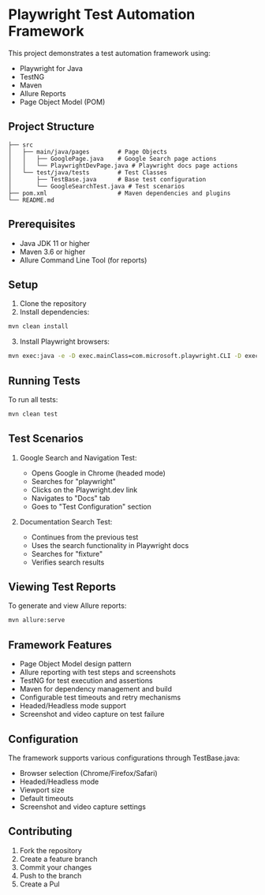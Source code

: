 # Playwright Test Automation Framework

This project demonstrates a test automation framework using:
- Playwright for Java
- TestNG
- Maven
- Allure Reports
- Page Object Model (POM)

## Project Structure
```
├── src
│   ├── main/java/pages        # Page Objects
│   │   ├── GooglePage.java    # Google Search page actions
│   │   └── PlaywrightDevPage.java # Playwright docs page actions
│   └── test/java/tests        # Test Classes
│       ├── TestBase.java      # Base test configuration
│       └── GoogleSearchTest.java # Test scenarios
├── pom.xml                    # Maven dependencies and plugins
└── README.md
```

## Prerequisites
- Java JDK 11 or higher
- Maven 3.6 or higher
- Allure Command Line Tool (for reports)

## Setup
1. Clone the repository
2. Install dependencies:
```bash
mvn clean install
```
3. Install Playwright browsers:
```bash
mvn exec:java -e -D exec.mainClass=com.microsoft.playwright.CLI -D exec.args="install"
```

## Running Tests
To run all tests:
```bash
mvn clean test
```

## Test Scenarios
1. Google Search and Navigation Test:
   - Opens Google in Chrome (headed mode)
   - Searches for "playwright"
   - Clicks on the Playwright.dev link
   - Navigates to "Docs" tab
   - Goes to "Test Configuration" section

2. Documentation Search Test:
   - Continues from the previous test
   - Uses the search functionality in Playwright docs
   - Searches for "fixture"
   - Verifies search results

## Viewing Test Reports
To generate and view Allure reports:
```bash
mvn allure:serve
```

## Framework Features
- Page Object Model design pattern
- Allure reporting with test steps and screenshots
- TestNG for test execution and assertions
- Maven for dependency management and build
- Configurable test timeouts and retry mechanisms
- Headed/Headless mode support
- Screenshot and video capture on test failure

## Configuration
The framework supports various configurations through TestBase.java:
- Browser selection (Chrome/Firefox/Safari)
- Headed/Headless mode
- Viewport size
- Default timeouts
- Screenshot and video capture settings

## Contributing
1. Fork the repository
2. Create a feature branch
3. Commit your changes
4. Push to the branch
5. Create a Pul
